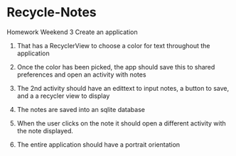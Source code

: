 # Recycle-Notes

Homework Weekend 3
Create an application

1. That has a RecyclerView to choose a color for text throughout the application

2. Once the color has been picked, the app should save this to shared preferences and open an activity with notes

3. The 2nd activity should have an edittext to input notes, a button to save, and a a recycler view to display

4. The notes are saved into an sqlite database

5. When the user clicks on the note it should open a different activity with the note displayed.

6. The entire application should have a  portrait orientation
